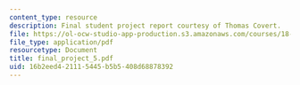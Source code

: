 ```yaml
---
content_type: resource
description: Final student project report courtesy of Thomas Covert.
file: https://ol-ocw-studio-app-production.s3.amazonaws.com/courses/18-06ci-linear-algebra-communications-intensive-spring-2004/16b2eed421115445b5b5408d68878392_final_project_5.pdf
file_type: application/pdf
resourcetype: Document
title: final_project_5.pdf
uid: 16b2eed4-2111-5445-b5b5-408d68878392
---
```

